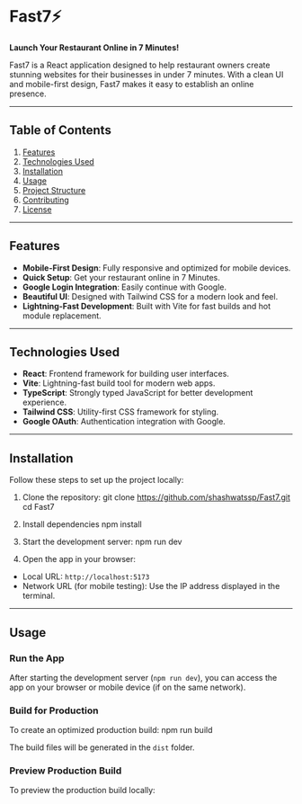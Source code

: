 # Fast7⚡

**Launch Your Restaurant Online in 7 Minutes!**

Fast7 is a React application designed to help restaurant owners create stunning websites for their businesses in under 7 minutes. With a clean UI and mobile-first design, Fast7 makes it easy to establish an online presence.

---

## Table of Contents
1. [Features](#features)
2. [Technologies Used](#technologies-used)
3. [Installation](#installation)
4. [Usage](#usage)
5. [Project Structure](#project-structure)
6. [Contributing](#contributing)
7. [License](#license)

---

## Features
- **Mobile-First Design**: Fully responsive and optimized for mobile devices.
- **Quick Setup**: Get your restaurant online in 7 Minutes.
- **Google Login Integration**: Easily continue with Google.
- **Beautiful UI**: Designed with Tailwind CSS for a modern look and feel.
- **Lightning-Fast Development**: Built with Vite for fast builds and hot module replacement.

---

## Technologies Used
- **React**: Frontend framework for building user interfaces.
- **Vite**: Lightning-fast build tool for modern web apps.
- **TypeScript**: Strongly typed JavaScript for better development experience.
- **Tailwind CSS**: Utility-first CSS framework for styling.
- **Google OAuth**: Authentication integration with Google.

---

## Installation

Follow these steps to set up the project locally:

1. Clone the repository:
git clone https://github.com/shashwatssp/Fast7.git
cd Fast7

2. Install dependencies
npm install

3. Start the development server:
npm run dev


4. Open the app in your browser:
- Local URL: `http://localhost:5173`
- Network URL (for mobile testing): Use the IP address displayed in the terminal.

---

## Usage

### Run the App
After starting the development server (`npm run dev`), you can access the app on your browser or mobile device (if on the same network).

### Build for Production
To create an optimized production build:
npm run build

The build files will be generated in the `dist` folder.

### Preview Production Build
To preview the production build locally:

